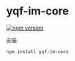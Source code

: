 # yqf-im-core
[![npm version](https://badge.fury.io/js/yqf-im-core.svg)](https://badge.fury.io/js/yqf-im-core)

安装
```
npm install yqf-im-core
```